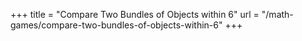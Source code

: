 +++
title = "Compare Two Bundles of Objects within 6"
url = "/math-games/compare-two-bundles-of-objects-within-6"
+++